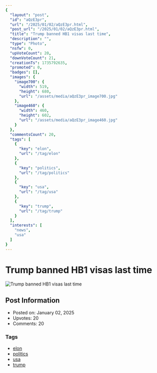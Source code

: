 ```yaml
---
{
  "layout": "post",
  "id": "aQzE3pr",
  "url": "/2025/01/02/aQzE3pr.html",
  "post_url": "/2025/01/02/aQzE3pr.html",
  "title": "Trump banned HB1 visas last time",
  "description": "",
  "type": "Photo",
  "nsfw": 0,
  "upVoteCount": 20,
  "downVoteCount": 21,
  "creationTs": 1735792635,
  "promoted": 0,
  "badges": [],
  "images": {
    "image700": {
      "width": 519,
      "height": 680,
      "url": "/assets/media/aQzE3pr_image700.jpg"
    },
    "image460": {
      "width": 460,
      "height": 602,
      "url": "/assets/media/aQzE3pr_image460.jpg"
    }
  },
  "commentsCount": 20,
  "tags": [
    {
      "key": "elon",
      "url": "/tag/elon"
    },
    {
      "key": "politics",
      "url": "/tag/politics"
    },
    {
      "key": "usa",
      "url": "/tag/usa"
    },
    {
      "key": "trump",
      "url": "/tag/trump"
    }
  ],
  "interests": [
    "news",
    "usa"
  ]
}
---
```


# Trump banned HB1 visas last time

![Trump banned HB1 visas last time](/assets/media/aQzE3pr_image700.jpg)

## Post Information

- Posted on: January 02, 2025
- Upvotes: 20
- Comments: 20

### Tags

- [elon](/tag/elon)
- [politics](/tag/politics)
- [usa](/tag/usa)
- [trump](/tag/trump)
